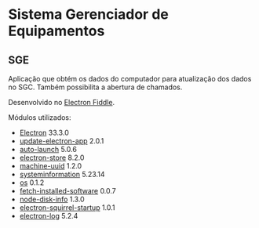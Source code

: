 # Sistema Gerenciador de Equipamentos
## SGE

Aplicação que obtém os dados do computador para atualização dos dados no SGC. Também possibilita a abertura de chamados.

Desenvolvido no [Electron Fiddle](https://www.electronjs.org/pt/fiddle).

Módulos utilizados:

- [Electron](https://releases.electronjs.org/) 33.3.0
- [update-electron-app](https://www.npmjs.com/package/update-electron-app) 2.0.1
- [auto-launch](https://www.npmjs.com/package/auto-launch) 5.0.6
- [electron-store](https://www.npmjs.com/package/electron-store) 8.2.0
- [machine-uuid](https://www.npmjs.com/package/machine-uuid) 1.2.0
- [systeminformation](https://systeminformation.io/) 5.23.14
- [os](https://www.npmjs.com/package/os) 0.1.2
- [fetch-installed-software](https://www.npmjs.com/package/fetch-installed-software) 0.0.7
- [node-disk-info](https://www.npmjs.com/package/node-disk-info) 1.3.0
- [electron-squirrel-startup](https://www.npmjs.com/package/electron-squirrel-startup) 1.0.1
- [electron-log](https://www.npmjs.com/package/electron-log) 5.2.4
